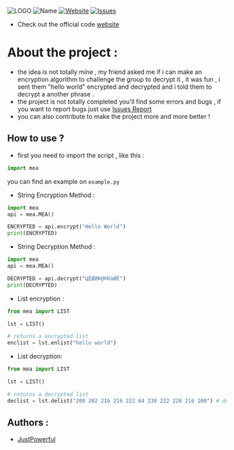 ![LOGO](https://www.mediafire.com/convkey/e8c7/hbtduchh0f0bmzvzg.jpg)
![Name](https://img.shields.io/badge/Encryption-MEA-brightgreen)
[![Website](https://img.shields.io/website/https/justpowerful.github.io/Multiplying-encryption-algorithm?down_message=down&up_message=up)](https://justpowerful.github.io/Multiplying-encryption-algorithm)
[![Issues](https://img.shields.io/bitbucket/issues-raw/JustPowerful/Multiplying-encryption-algorithm)](https://github.com/JustPowerful/Multiplying-encryption-algorithm/issues)


 - Check out the official code [website](https://justpowerful.github.io/Multiplying-encryption-algorithm/)

# About the project :
- the idea is not totally mine , my friend asked me if i can make an encryption algorithm to challenge the group to decrypt it , it was fun , i sent them "hello world" encrypted and decrypted and i told them to decrypt a another phrase .
- the project is not totally completed you'll find some errors and bugs , if you want to report bugs just use [Issues Report](https://github.com/JustPowerful/Multiplying-encryption-algorithm/issues) 
- you can also contribute to make the project more and more better !

## How to use ?
- first you need to import the script , like this :

```python
import mea
```
you can find an example on ``example.py``

- String Encryption Method :

```python
import mea
api = mea.MEA()

ENCRYPTED = api.encrypt("Hello World")
print(ENCRYPTED)
```

- String Decryption Method :

```python
import mea
api = mea.MEA()

DECRYPTED = api.decrypt("ЦÊØØÞ@®ÞäØÈ")
print(DECRYPTED)
```

- List encryption :

```python
from mea import LIST

lst = LIST()

# returns a encrypted list
enclist = lst.enlist("hello world")
```

- List decryption:

```python
from mea import LIST

lst = LIST()

# returns a decrypted list
declist = lst.delist("208 202 216 216 222 64 238 222 228 216 200") # don't forget to add the space between every ascii
```


## Authors :

- [JustPowerful](https://github.com/JustPowerful)
